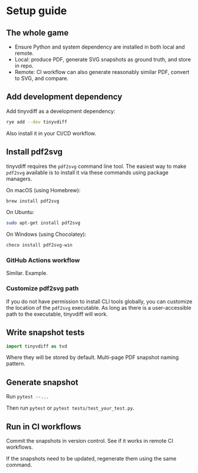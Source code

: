 # Setup guide

## The whole game

- Ensure Python and system dependency are installed in both local and remote.
- Local: produce PDF, generate SVG snapshots as ground truth,
  and store in repo.
- Remote: CI workflow can also generate reasonably similar PDF,
  convert to SVG, and compare.

## Add development dependency

Add tinyvdiff as a development dependency:

```bash
rye add --dev tinyvdiff
```

Also install it in your CI/CD workflow.

## Install pdf2svg

tinyvdiff requires the `pdf2svg` command line tool.
The easiest way to make `pdf2svg` available is to install it via these commands
using package managers.

On macOS (using Homebrew):

```bash
brew install pdf2svg
```

On Ubuntu:

```bash
sudo apt-get install pdf2svg
```

On Windows (using Chocolatey):

```bash
choco install pdf2svg-win
```

### GitHub Actions workflow

Similar. Example.

### Customize pdf2svg path

If you do not have permission to install CLI tools globally, you can customize
the location of the `pdf2svg` executable. As long as there is a user-accessible
path to the executable, tinyvdiff will work.

## Write snapshot tests

```python
import tinyvdiff as tvd
```

Where they will be stored by default. Multi-page PDF snapshot naming pattern.

## Generate snapshot

Run `pytest --...`

Then run `pytest` or `pytest tests/test_your_test.py`.

## Run in CI workflows

Commit the snapshots in version control. See if it works in remote CI workflows.

If the snapshots need to be updated, regenerate them using the same command.
